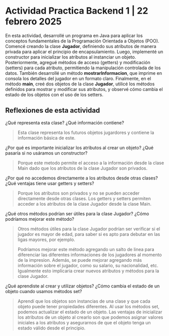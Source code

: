 # Actividad Practica Backend 1 | 22 febrero 2025

En esta actividad, desarrollé un programa en Java para aplicar los conceptos fundamentales de la Programación Orientada a Objetos (POO).
Comencé creando la clase **Jugador**, definiendo sus atributos de manera privada para aplicar el principio de encapsulamiento. Luego, implementé un constructor para inicializar los atributos al instanciar un objeto. Posteriormente, agregué métodos de acceso (getters) y modificación (setters) para cada atributo, permitiendo la manipulación controlada de los datos.
También desarrollé un método **mostrarInformacion**, que imprime en consola los detalles del jugador en un formato claro. Finalmente, en el método **main**, creé dos objetos de la clase **Jugador**, utilicé los métodos definidos para mostrar y modificar sus atributos, y observé cómo cambia el estado de los objetos con el uso de los setters.

## Reflexiones de esta actividad

¿Qué representa esta clase? ¿Qué información contiene?

> Esta clase representa los futuros objetos jugardores y contiene la información básica de este.

¿Por qué es importante inicializar los atributos al crear un objeto? ¿Qué pasaría si no usáramos un constructor?

> Porque este metodo permite el acceso a la información desde la clase Main dado que los atributos de la clase Jugador son privados.

¿Por qué no accedemos directamente a los atributos desde otras clases? ¿Qué ventajas tiene usar getters y setters?

> Porque los atributos son privados y no se pueden acceder directamente desde otras clases. Los getters y setters permiten acceder a los atributos de la clase Jugador desde la clase Main.

¿Qué otros métodos podrían ser útiles para la clase Jugador? ¿Cómo podríamos mejorar este método?

> Otros métodos útiles para la clase Jugador podrían ser verificar si el jugador es mayor de edad, para saber si es apto para debutar en las ligas mayores, por ejemplo.
> 
> Podríamos mejorar este método agregando un salto de linea para diferenciar las diferentes informaciones de los jugadores al momento de la impresion. Además, se puede mejorar agregando más información sobre el jugador, como su salario, su nacionalidad, etc. Igualmente esto implicaria crear nuevos atributos y métodos para la clase Jugador.

¿Qué aprendiste al crear y utilizar objetos? ¿Cómo cambia el estado de un objeto cuando usamos métodos set?

> Aprendí que los objetos son instancias de  una clase y que cada objeto puede tener propiedades diferentes. Al usar los métodos set, podemos actualizar el estado de un objeto. Las ventajas de inicializar los atributos de un objeto al crearlo son que podemos asignar valores iniciales a los atributos y asegurarnos de que el objeto tenga un estado válido desde el principio.





